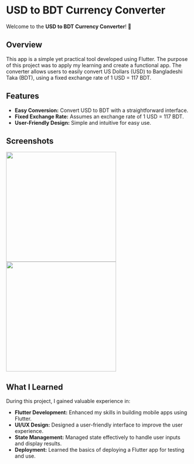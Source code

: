 
# USD to BDT Currency Converter

Welcome to the **USD to BDT Currency Converter**! 🌟

## Overview

This app is a simple yet practical tool developed using Flutter. The purpose of this project was to apply my learning and create a functional app. The converter allows users to easily convert US Dollars (USD) to Bangladeshi Taka (BDT), using a fixed exchange rate of 1 USD = 117 BDT.

## Features

- **Easy Conversion:** Convert USD to BDT with a straightforward interface.
- **Fixed Exchange Rate:** Assumes an exchange rate of 1 USD = 117 BDT.
- **User-Friendly Design:** Simple and intuitive for easy use.

## Screenshots

<img src="https://github.com/user-attachments/assets/e5e47938-ea21-43c6-b2d8-815ae9f5a740" width="300"/> 
<img src="https://github.com/user-attachments/assets/d5ff4228-d435-4ec1-b348-08fa6279e7e6" width="300"/>


## What I Learned

During this project, I gained valuable experience in:

- **Flutter Development:** Enhanced my skills in building mobile apps using Flutter.
- **UI/UX Design:** Designed a user-friendly interface to improve the user experience.
- **State Management:** Managed state effectively to handle user inputs and display results.
- **Deployment:** Learned the basics of deploying a Flutter app for testing and use.

